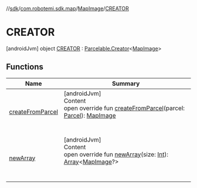 //[sdk](../../../../index.md)/[com.robotemi.sdk.map](../../index.md)/[MapImage](../index.md)/[CREATOR](index.md)



# CREATOR  
 [androidJvm] object [CREATOR](index.md) : [Parcelable.Creator](https://developer.android.com/reference/kotlin/android/os/Parcelable.Creator.html)<[MapImage](../index.md)>    


## Functions  
  
|  Name |  Summary | 
|---|---|
| <a name="com.robotemi.sdk.map/MapImage.CREATOR/createFromParcel/#android.os.Parcel/PointingToDeclaration/"></a>[createFromParcel](create-from-parcel.md)| <a name="com.robotemi.sdk.map/MapImage.CREATOR/createFromParcel/#android.os.Parcel/PointingToDeclaration/"></a>[androidJvm]  <br>Content  <br>open override fun [createFromParcel](create-from-parcel.md)(parcel: [Parcel](https://developer.android.com/reference/kotlin/android/os/Parcel.html)): [MapImage](../index.md)  <br><br><br>|
| <a name="com.robotemi.sdk.map/MapImage.CREATOR/newArray/#kotlin.Int/PointingToDeclaration/"></a>[newArray](new-array.md)| <a name="com.robotemi.sdk.map/MapImage.CREATOR/newArray/#kotlin.Int/PointingToDeclaration/"></a>[androidJvm]  <br>Content  <br>open override fun [newArray](new-array.md)(size: [Int](https://kotlinlang.org/api/latest/jvm/stdlib/kotlin/-int/index.html)): [Array](https://kotlinlang.org/api/latest/jvm/stdlib/kotlin/-array/index.html)<[MapImage](../index.md)?>  <br><br><br>|

